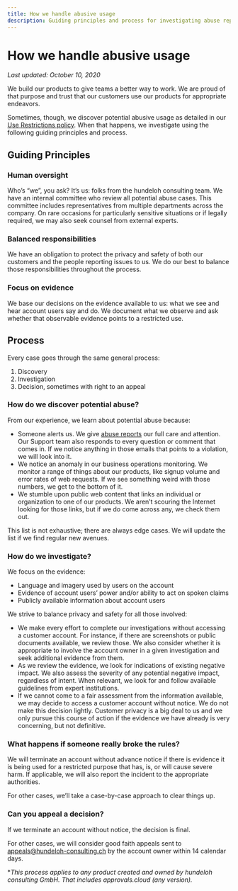 ```yaml
---
title: How we handle abusive usage
description: Guiding principles and process for investigating abuse reports
---
```


# How we handle abusive usage

*Last updated: October 10, 2020*

We build our products to give teams a better way to work. We are proud of that purpose and trust that our customers use our products for appropriate endeavors.

Sometimes, though, we discover potential abusive usage as detailed in our [Use Restrictions policy](abuse.md). When that happens, we investigate using the following guiding principles and process.

## Guiding Principles

### Human oversight

Who’s “we”, you ask? It’s us: folks from the hundeloh consulting team. We have an internal committee who review all potential abuse cases. This committee includes representatives from multiple departments across the company. On rare occasions for particularly sensitive situations or if legally required, we may also seek counsel from external experts.

### Balanced responsibilities

We have an obligation to protect the privacy and safety of both our customers and the people reporting issues to us. We do our best to balance those responsibilities throughout the process.

### Focus on evidence

We base our decisions on the evidence available to us: what we see and hear account users say and do. We document what we observe and ask whether that observable evidence points to a restricted use.

## Process

Every case goes through the same general process:

1. Discovery
2. Investigation
3. Decision, sometimes with right to an appeal

### How do we discover potential abuse?

From our experience, we learn about potential abuse because:

- Someone alerts us. We give [abuse reports](abuse.md) our full care and attention. Our Support team also responds to every question or comment that comes in. If we notice anything in those emails that points to a violation, we will look into it.
- We notice an anomaly in our business operations monitoring. We monitor a range of things about our products, like signup volume and error rates of web requests. If we see something weird with those numbers, we get to the bottom of it.
- We stumble upon public web content that links an individual or organization to one of our products. We aren’t scouring the Internet looking for those links, but if we do come across any, we check them out.

This list is not exhaustive; there are always edge cases. We will update the list if we find regular new avenues.

### How do we investigate?

We focus on the evidence:

- Language and imagery used by users on the account
- Evidence of account users’ power and/or ability to act on spoken claims
- Publicly available information about account users

We strive to balance privacy and safety for all those involved:

- We make every effort to complete our investigations without accessing a customer account. For instance, if there are screenshots or public documents available, we review those. We also consider whether it is appropriate to involve the account owner in a given investigation and seek additional evidence from them.
- As we review the evidence, we look for indications of existing negative impact. We also assess the severity of any potential negative impact, regardless of intent. When relevant, we look for and follow available guidelines from expert institutions.
- If we cannot come to a fair assessment from the information available, we may decide to access a customer account without notice. We do not make this decision lightly. Customer privacy is a big deal to us and we only pursue this course of action if the evidence we have already is very concerning, but not definitive.

### What happens if someone really broke the rules?

We will terminate an account without advance notice if there is evidence it is being used for a restricted purpose that has, is, or will cause severe harm. If applicable, we will also report the incident to the appropriate authorities.

For other cases, we’ll take a case-by-case approach to clear things up.

### Can you appeal a decision?

If we terminate an account without notice, the decision is final.

For other cases, we will consider good faith appeals sent to [appeals@hundeloh-consulting.ch](mailto:appeals@hundeloh-consulting.ch) by the account owner within 14 calendar days.

**This process applies to any product created and owned by hundeloh consulting GmbH. That includes approvals.cloud (any version).*
